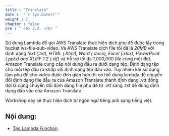```yaml
---
title : "Translate"
date :  "`r Sys.Date()`" 
weight : 2
chapter : false
pre : " <b> 5.2. </b> "
---
```



Sử dụng Lambda để gọi AWS Translate thực hiện dịch phụ đề được lấy trong bucket ws-file-sub-video.
Và AWS Translate dịch file tối đã là *20MB* với định dạng *text (.txt), HTML (.html), Word (.docx), Excel (.xlsx), PowerPoint (.pptx) and XLIFF 1.2 (.xlf)* và hỗ trợ tối đa *1,000,000 file* cùng một đợt. Amazon Translate cung cấp nội dung đầu ra dưới dạng tệp. Định dạng tệp cho mỗi tệp đầu ra khớp với định dạng tệp đầu vào.
Tuy nhiên khi sử dụng làm phụ đề cho video được đơn giản hơn thì có thể dùng lambda để chuyển đổi định dạng file đầu ra của Amazon Translate thành định dạng .vtt đồng đợi là cũng chuyển đổi định dạng file phụ đề từ .vtt sang .txt để đúng định dạng đầu vào của Amazon Translate.

Workshop này sẽ thực hiện dịch từ ngôn ngữ tiếng anh sang tiếng việt.


## Nội dung:

- [Tạo Lambda Function](./6.1-Lambda-Transl/)

